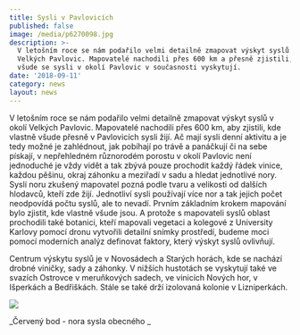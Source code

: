 ```yaml
---
title: Sysli v Pavlovicích
published: false
image: /media/p6270098.jpg
description: >-
  V letošním roce se nám podařilo velmi detailně zmapovat výskyt syslů v okolí
  Velkých Pavlovic. Mapovatelé nachodili přes 600 km a přesně zjistili, kde
  všude se sysli v okolí Pavlovic v současnosti vyskytují.
date: '2018-09-11'
category: news
layout: news
---
```

V letošním roce se nám podařilo velmi detailně zmapovat výskyt syslů v okolí Velkých Pavlovic. Mapovatelé nachodili přes 600 km, aby zjistili, kde vlastně všude přesně v Pavlovicích sysli žijí. Ač mají sysli denní aktivitu a je tedy možné je zahlédnout, jak pobíhají po trávě a panáčkují či na sebe pískají, v nepřehledném různorodém porostu v okolí Pavlovic není jednoduché je vždy vidět a tak zbývá pouze prochodit každý řádek vinice, každou pěšinu, okraj záhonku a meziřadí v sadu a hledat jednotlivé nory. Syslí noru zkušený mapovatel pozná podle tvaru a velikosti od dalších hlodavců, kteří zde žijí. Jednotliví sysli používají více nor a tak jejich počet neodpovídá počtu syslů, ale to nevadí. Prvním základním krokem mapování bylo zjistit, kde vlastně všude jsou. A protože s mapovateli syslů oblast prochodili také botanici, kteří mapovali vegetaci a kolegové z University Karlovy pomocí dronu vytvořili detailní snímky prostředí, budeme moci pomocí moderních analýz definovat faktory, který výskyt syslů ovlivňují. 

Centrum výskytu syslů je v  Novosádech a Starých horách, kde se nachází drobné viničky, sady a záhonky. V nižších hustotách se vyskytují také ve svazích Ostrovce v meruňkových sadech, ve vinicích Nových hor, v Išperkách a Bedřiškách. Stále se také drží izolovaná kolonie v Lizniperkách.

![](/media/velké-pavlovice-2018-nory.jpg)

_Červený bod - nora sysla obecného _
